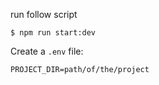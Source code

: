 
run follow script

```
$ npm run start:dev
```

Create a `.env` file:

```
PROJECT_DIR=path/of/the/project
```
